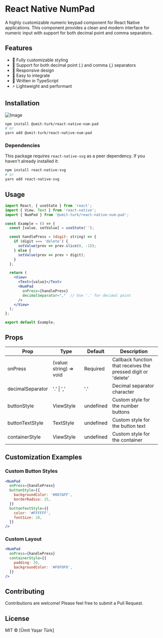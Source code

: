 # React Native NumPad

A highly customizable numeric keypad component for React Native applications. This component provides a clean and modern interface for numeric input with support for both decimal point and comma separators.

## Features

- 🎨 Fully customizable styling
- 🔢 Support for both decimal point (.) and comma (,) separators
- 📱 Responsive design
- 🎯 Easy to integrate
- 💪 Written in TypeScript
- ⚡ Lightweight and performant

## Installation

![Image](https://github.com/user-attachments/assets/924eaae5-5a17-425a-bb04-29d9ae18fb2d)

```bash
npm install @umit-turk/react-native-num-pad
# or
yarn add @umit-turk/react-native-num-pad
```

### Dependencies

This package requires `react-native-svg` as a peer dependency. If you haven't already installed it:

```bash
npm install react-native-svg
# or
yarn add react-native-svg
```

## Usage

```jsx
import React, { useState } from 'react';
import { View, Text } from 'react-native';
import { NumPad } from '@umit-turk/react-native-num-pad';

const Example = () => {
  const [value, setValue] = useState('');

  const handlePress = (digit: string) => {
    if (digit === 'delete') {
      setValue(prev => prev.slice(0, -1));
    } else {
      setValue(prev => prev + digit);
    }
  };

  return (
    <View>
      <Text>{value}</Text>
      <NumPad
        onPress={handlePress}
        decimalSeparator=","  // Use '.' for decimal point
      />
    </View>
  );
};

export default Example;
```

## Props

| Prop | Type | Default | Description |
|------|------|---------|-------------|
| onPress | (value: string) => void | Required | Callback function that receives the pressed digit or 'delete' |
| decimalSeparator | '.' \| ',' | '.' | Decimal separator character |
| buttonStyle | ViewStyle | undefined | Custom style for the number buttons |
| buttonTextStyle | TextStyle | undefined | Custom style for the button text |
| containerStyle | ViewStyle | undefined | Custom style for the container |

## Customization Examples

### Custom Button Styles

```jsx
<NumPad
  onPress={handlePress}
  buttonStyle={{
    backgroundColor: '#007AFF',
    borderRadius: 25,
  }}
  buttonTextStyle={{
    color: '#FFFFFF',
    fontSize: 28,
  }}
/>
```

### Custom Layout

```jsx
<NumPad
  onPress={handlePress}
  containerStyle={{
    padding: 20,
    backgroundColor: '#F0F0F0',
  }}
/>
```

## Contributing

Contributions are welcome! Please feel free to submit a Pull Request.

## License

MIT © [Ümit Yaşar Türk]
